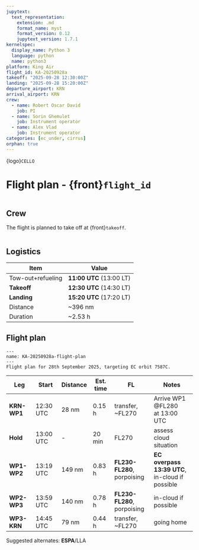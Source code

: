 ```yaml
---
jupytext:
  text_representation:
    extension: .md
    format_name: myst
    format_version: 0.12
    jupytext_version: 1.7.1
kernelspec:
  display_name: Python 3
  language: python
  name: python3
platform: King Air
flight_id: KA-20250928a
takeoff: "2025-09-28 12:30:00Z"
landing: "2025-09-28 15:20:00Z"
departure_airport: KRN
arrival_airport: KRN
crew:
  - name: Robert Oscar David
    job: PI
  - name: Sorin Ghemulet
    job: Instrument operator
  - name: Alex Vlad
    job: Instrument operator
categories: [ec_under, cirrus]
orphan: true
---
```


{logo}`CELLO`

# Flight plan - {front}`flight_id`

```{badges}
```

## Crew

The flight is planned to take off at {front}`takeoff`.

```{crew}
```

## Logistics

Item | Value
-------------| -----
Tow-out+refueling | **11:00 UTC** (13:00 LT)
**Takeoff** | **12:30 UTC** (14:30 LT)
**Landing** | **15:20 UTC** (17:20 LT)
Distance | ~396 nm
Duration | ~2.53 h

## Flight plan

```{figure} ../figures/KA-20250928a/KA-20250928a-plan.png
---
name: KA-20250928a-flight-plan
---
Flight plan for 28th September 2025, targeting EC orbit 7587C.
```

Leg | Start | Distance | Est. time | FL | Notes
-------------| ----- | ----- | ----- | ----- | -----
**KRN-WP1** | 12:30 UTC | 28 nm | 0.15 h | transfer, ~FL270 | Arrive WP1 @FL280 <br>at 13:00 UTC
**Hold** | 13:00 UTC | - | 20 min | FL270 | assess cloud situation
**WP1-WP2** | 13:19 UTC | 149 nm | 0.83 h | **FL230-FL280**, <br>porpoising | **EC overpass 13:39 UTC**, <br>in-cloud if possible
**WP2-WP3** | 13:59 UTC | 140 nm | 0.78 h | **FL230-FL280**, <br>porpoising | in-cloud if possible
**WP3-KRN** | 14:45 UTC | 79 nm | 0.44 h | transfer, ~FL270 | going home

Suggested alternates: **ESPA**/LLA




